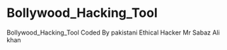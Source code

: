 # Bollywood_Hacking_Tool
Bollywood_Hacking_Tool Coded By pakistani Ethical Hacker Mr Sabaz Ali khan 
